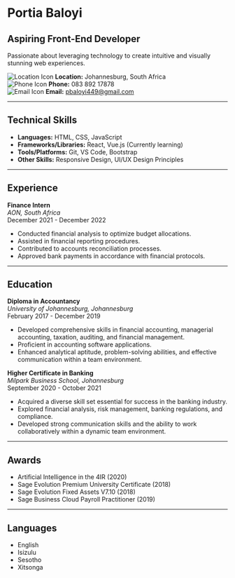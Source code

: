 # Portia Baloyi

## Aspiring Front-End Developer

Passionate about leveraging technology to create intuitive and visually stunning web experiences.

![Location Icon](https://img.icons8.com/ios-filled/50/000000/marker.png) **Location:** Johannesburg, South Africa  
![Phone Icon](https://img.icons8.com/ios-filled/50/000000/phone.png) **Phone:** 083 892 17878  
![Email Icon](https://img.icons8.com/ios-filled/50/000000/email.png) **Email:** pbaloyi449@gmail.com  

---

## Technical Skills

- **Languages:** HTML, CSS, JavaScript
- **Frameworks/Libraries:** React, Vue.js (Currently learning)
- **Tools/Platforms:** Git, VS Code, Bootstrap
- **Other Skills:** Responsive Design, UI/UX Design Principles

---

## Experience

**Finance Intern**  
*AON, South Africa*  
December 2021 - December 2022  

- Conducted financial analysis to optimize budget allocations.
- Assisted in financial reporting procedures.
- Contributed to accounts reconciliation processes.
- Approved bank payments in accordance with financial protocols.

---

## Education

**Diploma in Accountancy**  
*University of Johannesburg, Johannesburg*  
February 2017 - December 2019  

- Developed comprehensive skills in financial accounting, managerial accounting, taxation, auditing, and financial management.
- Proficient in accounting software applications.
- Enhanced analytical aptitude, problem-solving abilities, and effective communication within a team environment.

**Higher Certificate in Banking**  
*Milpark Business School, Johannesburg*  
September 2020 - October 2021  

- Acquired a diverse skill set essential for success in the banking industry.
- Explored financial analysis, risk management, banking regulations, and compliance.
- Developed strong communication skills and the ability to work collaboratively within a dynamic team environment.

---

## Awards

- Artificial Intelligence in the 4IR (2020)
- Sage Evolution Premium University Certificate (2018)
- Sage Evolution Fixed Assets V7.10 (2018)
- Sage Business Cloud Payroll Practitioner (2019)
---

## Languages

- English
- Isizulu
- Sesotho
- Xitsonga


<!--
**PBaloyi449/Pbaloyi449** is a ✨ _special_ ✨ repository because its `README.md` (this file) appears on your GitHub profile.

Here are some ideas to get you started:

- 🔭 I’m currently working on ...
- 🌱 I’m currently learning HTML, CSS and Javascript
- 👯 I’m looking to collaborate on ...
- 🤔 I’m looking for help with ...
- 💬 Ask me about HTML, CSS, Responsive Design, Tailwind CSS and Javascript
- 📫 How to reach me: pbaloyi449@gmail.com
- 📽️ All my projects are available on: https://github.com/PBaloyi449
- 😄 Pronouns: ...
- ⚡ Fun fact: I am funny
-
-->
